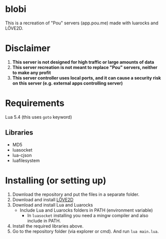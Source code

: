# blobi
This is a recreation of "Pou" servers (app.pou.me) made with luarocks and LÖVE2D.

# Disclaimer
1. **This server is not designed for high traffic or large amounts of data**
2. **This server recreation is not meant to replace "Pou" servers, neither to make any profit**
3. **This server controller uses local ports, and it can cause a security risk on this server (e.g. external apps controlling server)**

# Requirements
Lua 5.4 (this uses `goto` keyword)
## Libraries
* MD5
* luasocket
* lua-cjson
* luafilesystem

# Installing (or setting up)
1. Download the repository and put the files in a separate folder.
2. Download and install [LÖVE2D](https://love2d.org/)
3. Download and install Lua and Luarocks
    * Include Lua and Luarocks folders in PATH (environment variable)
        * In `luasocket` installing you need a mingw compiler and also include in PATH.
4. Install the required libraries above.
5. Go to the repository folder (via explorer or cmd). And run `lua main.lua`.